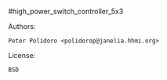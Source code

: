 #high_power_switch_controller_5x3

Authors:

    Peter Polidoro <polidorop@janelia.hhmi.org>

License:

    BSD

